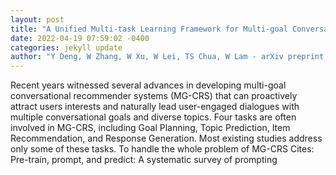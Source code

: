 ```yaml
--- 
layout: post 
title: "A Unified Multi-task Learning Framework for Multi-goal Conversational Recommender Systems" 
date: 2022-04-19 07:59:02 -0400 
categories: jekyll update 
author: "Y Deng, W Zhang, W Xu, W Lei, TS Chua, W Lam - arXiv preprint arXiv:2204.06923, 2022" 
--- 
```

Recent years witnessed several advances in developing multi-goal conversational recommender systems (MG-CRS) that can proactively attract users interests and naturally lead user-engaged dialogues with multiple conversational goals and diverse topics. Four tasks are often involved in MG-CRS, including Goal Planning, Topic Prediction, Item Recommendation, and Response Generation. Most existing studies address only some of these tasks. To handle the whole problem of MG-CRS Cites: Pre-train, prompt, and predict: A systematic survey of prompting